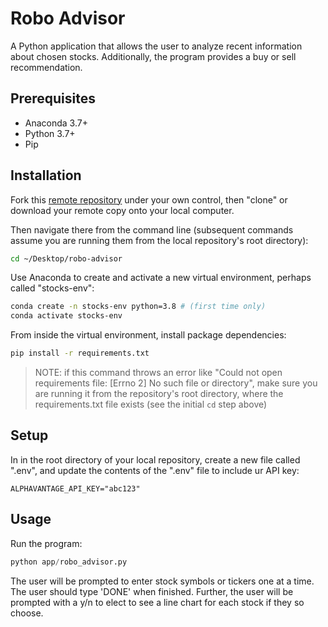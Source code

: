 # Robo Advisor

A Python application that allows the user to analyze recent information about chosen stocks.  Additionally, the program provides a buy or sell recommendation.

## Prerequisites

  + Anaconda 3.7+
  + Python 3.7+
  + Pip

## Installation

Fork this [remote repository](https://github.com/mcoyne16/robo-advisor) under your own control, then "clone" or download your remote copy onto your local computer.

Then navigate there from the command line (subsequent commands assume you are running them from the local repository's root directory):

```sh
cd ~/Desktop/robo-advisor
```

Use Anaconda to create and activate a new virtual environment, perhaps called "stocks-env":

```sh
conda create -n stocks-env python=3.8 # (first time only)
conda activate stocks-env
```

From inside the virtual environment, install package dependencies:

```sh
pip install -r requirements.txt
```

> NOTE: if this command throws an error like "Could not open requirements file: [Errno 2] No such file or directory", make sure you are running it from the repository's root directory, where the requirements.txt file exists (see the initial `cd` step above)

## Setup

In in the root directory of your local repository, create a new file called ".env", and update the contents of the ".env" file to include ur API key:

    ALPHAVANTAGE_API_KEY="abc123"

## Usage

Run the program:

```py
python app/robo_advisor.py

```

The user will be prompted to enter stock symbols or tickers one at a time. The user should type 'DONE' when finished. Further, the user will be prompted with a y/n to elect to see a line chart for each stock if they so choose.